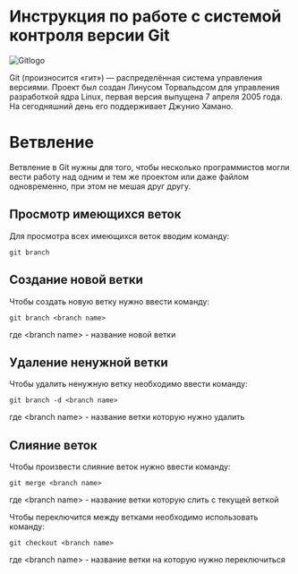 # **Инструкция по работе с системой контроля версии Git**

![Gitlogo](image\gitlogo.png)

Git (произносится «гит») — распределённая система управления версиями. Проект был создан Линусом Торвальдсом для управления разработкой ядра Linux, первая версия выпущена 7 апреля 2005 года. На сегодняшний день его поддерживает Джунио Хамано.

# Ветвление 

Ветвление в Git нужны для того, чтобы несколько программистов могли вести работу над одним и тем же проектом или даже файлом одновременно, при этом не мешая друг другу.

## Просмотр имеющихся веток

Для просмотра всех имеющихся веток вводим команду:

    git branch


## Создание новой ветки

Чтобы создать новую ветку нужно ввести команду:

    git branch <branch name>

где \<branch name\> - название новой ветки

## Удаление ненужной ветки
Чтобы удалить ненужную ветку необходимо ввести команду:

    git branch -d <branch name>

где \<branch name\> - название ветки которую нужно удалить

## Слияние веток

Чтобы произвести слияние веток нужно ввести команду:

    git merge <branch name>

где \<branch name\> - название ветки которую слить с текущей веткой

Чтобы переключится между ветками необходимо использовать команду:

    git checkout <branch name>

где \<branch name\> - название ветки на которую нужно переключиться